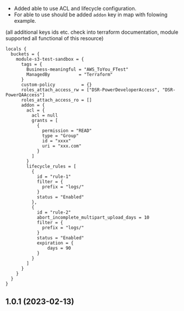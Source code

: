 * Added able to use ACL and lifecycle configuration.
* For able to use should be added `addon` key in map with folowing example.

(all additional keys ids etc. check into terraform documentation, module supported all functional of this resource)

    locals {
      buckets = {
        module-s3-test-sandbox = {
          tags = {
            Business-meaningful = "AWS_ToYou_FTest"
            ManagedBy           = "Terraform"
          }
          custom-policy          = {}
          roles_attach_access_rw = ["DSR-PowerDeveloperAccess", "DSR-PowerQAAccess"]
          roles_attach_access_ro = []
          addon = {
            acl = {
              acl = null
              grants = [
                {
                  permission = "READ"
                  type = "Group"
                  id = "xxxx"
                  uri = "xxx.com"
                }
              ]
            }
            lifecycle_rules = [
              {
                id = "rule-1"
                filter = {
                  prefix = "logs/"
                }
                status = "Enabled"
              },
              {
                id = "rule-2"
                abort_incomplete_multipart_upload_days = 10
                filter = {
                  prefix = "logs/"
                }
                status = "Enabled"
                expiration = {
                    days = 90
                }
              }
            ]
          }
        }
      }
    }

## 1.0.1 (2023-02-13)




